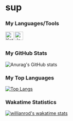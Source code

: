 # sup

### My Languages/Tools 

<img align="left" alt="Kotlin" width="26px" src="https://sdtimes.com/wp-content/uploads/2019/10/1200px-Kotlin-logo.svg_-490x490.png" />
<img align="left" alt="Java" width="26px" src="http://codehustler.org/wp-content/uploads/2012/12/java_logo.png" />
<br />
<br />

### My GitHub Stats
![Anurag's GitHub stats](https://github-readme-stats.vercel.app/api?username=brew600&show_icons=true&theme=dracula)

### My Top Languages
[![Top Langs](https://github-readme-stats.vercel.app/api/top-langs/?username=brew600&layout=compact)](https://github.com/anuraghazra/github-readme-stats)

### Wakatime Statistics
[![willianrod's wakatime stats](https://github-readme-stats.vercel.app/api/wakatime?username=brew600)](https://github.com/anuraghazra/github-readme-stats)


<!--
**brew600/brew600** is a ✨ _special_ ✨ repository because its `README.md` (this file) appears on your GitHub profile.

Here are some ideas to get you started:

- 🔭 I’m currently working on ...
- 🌱 I’m currently learning ...
- 👯 I’m looking to collaborate on ...
- 🤔 I’m looking for help with ...
- 💬 Ask me about ...
- 📫 How to reach me: ...
- 😄 Pronouns: ...
- ⚡ Fun fact: ...
-->
